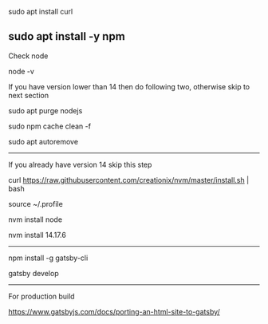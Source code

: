 sudo apt install curl

sudo apt install -y npm
---------------------------------------------------------------------------
Check node

node -v

If you have version lower than 14 then do following two, otherwise skip to next section

sudo apt purge nodejs

sudo npm cache clean -f

sudo apt autoremove

---------------------------------------------------------------------------

If you already have version 14 skip this step

curl https://raw.githubusercontent.com/creationix/nvm/master/install.sh | bash

source ~/.profile

nvm install node

nvm install 14.17.6

---------------------------------------------------------------------------

npm install -g gatsby-cli

gatsby develop

---------------------------------------------------------------------------

For production build

https://www.gatsbyjs.com/docs/porting-an-html-site-to-gatsby/
